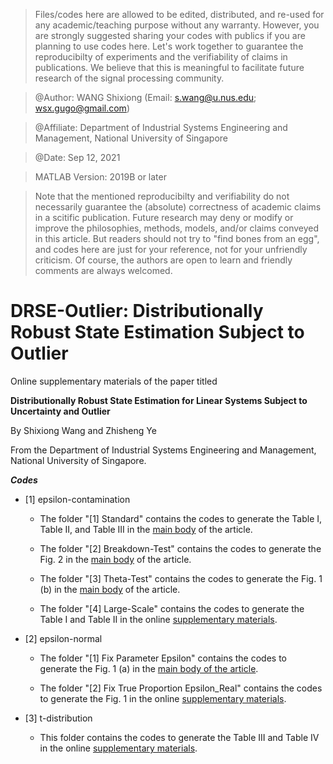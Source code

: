 > Files/codes here are allowed to be edited, distributed, and re-used for any academic/teaching purpose without any warranty. However, you are strongly suggested sharing your codes with publics if you are planning to use codes here. Let's work together to guarantee the reproducibilty of experiments and the verifiability of claims in publications. We believe that this is meaningful to facilitate future research of the signal processing community.

> @Author: WANG Shixiong (Email: <s.wang@u.nus.edu>; <wsx.gugo@gmail.com>)

> @Affiliate: Department of Industrial Systems Engineering and Management, National University of Singapore

> @Date: Sep 12, 2021

> MATLAB Version: 2019B or later

> Note that the mentioned reproducibilty and verifiability do not necessarily guarantee the (absolute) correctness of academic claims in a scitific publication. Future research may deny or modify or improve the philosophies, methods, models, and/or claims conveyed in this article. But readers should not try to "find bones from an egg", and codes here are just for your reference, not for your unfriendly criticism. Of course, the authors are open to learn and friendly comments are always welcomed.
   
   

# DRSE-Outlier: Distributionally Robust State Estimation Subject to Outlier   


Online supplementary materials of the paper titled 

**Distributionally Robust State Estimation for Linear Systems Subject to Uncertainty and Outlier**

By Shixiong Wang and Zhisheng Ye

From the Department of Industrial Systems Engineering and Management, National University of Singapore.
   
   
***Codes***

+ [1] epsilon-contamination

    * The folder "[1] Standard" contains the codes to generate the Table I, Table II, and Table III in the <u>main body</u> of the article.
    
    * The folder "[2] Breakdown-Test" contains the codes to generate the Fig. 2 in the <u>main body</u> of the article.
    
    * The folder "[3] Theta-Test" contains the codes to generate the Fig. 1 (b) in the <u>main body</u> of the article.
    
    * The folder "[4] Large-Scale" contains the codes to generate the Table I and Table II in the online <u>supplementary materials</u>.

+ [2] epsilon-normal

    * The folder "[1] Fix Parameter Epsilon" contains the codes to generate the Fig. 1 (a) in the <u>main body of the article</u>.
    
    * The folder "[2] Fix True Proportion Epsilon_Real" contains the codes to generate the Fig. 1 in the online <u>supplementary materials</u>.

+ [3] t-distribution

    * This folder contains the codes to generate the Table III and Table IV in the online <u>supplementary materials</u>.
   
   
